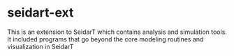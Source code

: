 # seidart-ext
This is an extension to SeidarT which contains analysis and simulation tools. It included programs that go beyond the core modeling routines and visualization in SeidarT

